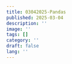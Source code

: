 ```yaml
---
title: 03042025-Pandas
published: 2025-03-04
description: ''
image: ''
tags: []
category: ''
draft: false 
lang: ''
---
```

